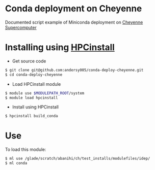 # Conda deployment on Cheyenne
Documented script example of Miniconda deployment on [Cheyenne Supercomputer](https://www2.cisl.ucar.edu/resources/computational-systems/cheyenne)


# Installing using [HPCinstall](https://github.com/andersy005/HPCinstall)

- Get source code
```bash
$ git clone git@github.com:andersy005/conda-deploy-cheyenne.git
$ cd conda-deploy-cheyenne
```

- Load HPCinstall module
```bash
$ module use $MODULEPATH_ROOT/system
$ module load hpcinstall
```

- Install using HPCinstall
```bash
$ hpcinstall build_conda
```

# Use

To load this module:

```bash
$ ml use /glade/scratch/abanihi/ch/test_installs/modulefiles/idep/
$ ml conda
```
